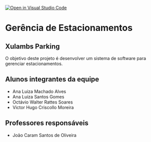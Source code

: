 [![Open in Visual Studio Code](https://classroom.github.com/assets/open-in-vscode-718a45dd9cf7e7f842a935f5ebbe5719a5e09af4491e668f4dbf3b35d5cca122.svg)](https://classroom.github.com/online_ide?assignment_repo_id=12219489&assignment_repo_type=AssignmentRepo)
# Gerência de Estacionamentos
## Xulambs Parking

O objetivo deste projeto é desenvolver um sistema de software para gerenciar estacionamentos.

## Alunos integrantes da equipe

* Ana Luiza Machado Alves
* Ana Luiza Santos Gomes
* Octávio Walter Rattes Soares
* Victor Hugo Criscollo Moreira

## Professores responsáveis

* João Caram Santos de Oliveira

